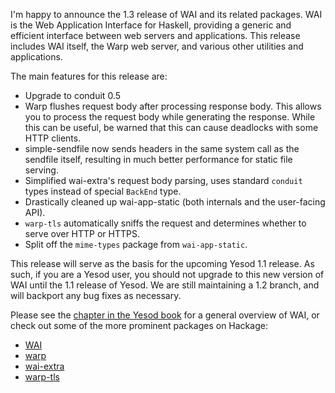 I'm happy to announce the 1.3 release of WAI and its related packages. WAI is the Web Application Interface for Haskell, providing a generic and efficient interface between web servers and applications. This release includes WAI itself, the Warp web server, and various other utilities and applications.

The main features for this release are:

* Upgrade to conduit 0.5
* Warp flushes request body after processing response body. This allows you to process the request body while generating the response. While this can be useful, be warned that this can cause deadlocks with some HTTP clients.
* simple-sendfile now sends headers in the same system call as the sendfile itself, resulting in much better performance for static file serving.
* Simplified wai-extra's request body parsing, uses standard `conduit` types instead of special `BackEnd` type.
* Drastically cleaned up wai-app-static (both internals and the user-facing API).
* `warp-tls` automatically sniffs the request and determines whether to serve over HTTP or HTTPS.
* Split off the `mime-types` package from `wai-app-static`.

This release will serve as the basis for the upcoming Yesod 1.1 release. As such, if you are a Yesod user, you should not upgrade to this new version of WAI until the 1.1 release of Yesod. We are still maintaining a 1.2 branch, and will backport any bug fixes as necessary.

Please see the [chapter in the Yesod book](http://www.yesodweb.com/book/web-application-interface) for a general overview of WAI, or check out some of the more prominent packages on Hackage:

* [WAI](http://hackage.haskell.org/package/wai)
* [warp](http://hackage.haskell.org/package/warp)
* [wai-extra](http://hackage.haskell.org/package/wai-extra)
* [warp-tls](http://hackage.haskell.org/package/warp-tls)
